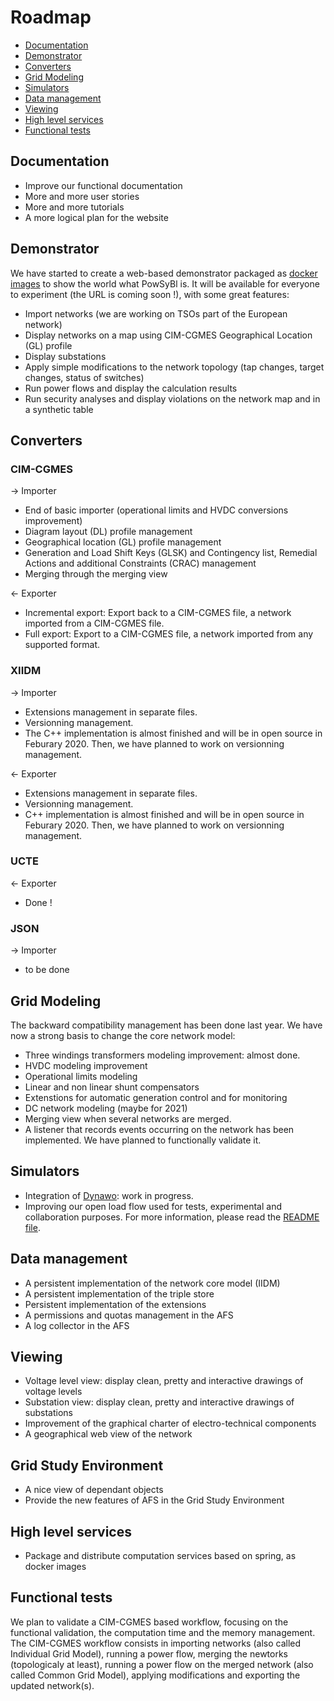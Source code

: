# Roadmap

* [Documentation](#documentation)
* [Demonstrator](#demonstrator)
* [Converters](#converters)
* [Grid Modeling](#grid-modeling)
* [Simulators](#simulators)
* [Data management](#data-management)
* [Viewing](#viewing)
* [High level services](#high-level-services)
* [Functional tests](#functional-tests)


## Documentation
- Improve our functional documentation
- More and more user stories
- More and more tutorials
- A more logical plan for the website

## Demonstrator
We have started to create a web-based demonstrator packaged as [docker images](https://hub.docker.com/search?q=powsybl&type=image) to show the world what PowSyBl is. It will be available for everyone to experiment (the URL is coming soon !), with some great features:
- Import networks (we are working on TSOs part of the European network)
- Display networks on a map using CIM-CGMES Geographical Location (GL) profile
- Display substations
- Apply simple modifications to the network topology (tap changes, target changes, status of switches)
- Run power flows and display the calculation results
- Run security analyses and display violations on the network map and in a synthetic table

## Converters

### CIM-CGMES
&rarr; Importer
- End of basic importer (operational limits and HVDC conversions improvement)
- Diagram layout (DL) profile management
- Geographical location (GL) profile management
- Generation and Load Shift Keys (GLSK) and Contingency list, Remedial Actions and additional Constraints (CRAC) management
- Merging through the merging view

&larr; Exporter
- Incremental export: Export back to a CIM-CGMES file, a network imported from a CIM-CGMES file.
- Full export: Export to a CIM-CGMES file, a network imported from any supported format.

### XIIDM
&rarr; Importer
- Extensions management in separate files.
- Versionning management.
- The C++ implementation is almost finished and will be in open source in Feburary 2020. Then, we have planned to work on versionning management.

&larr; Exporter
- Extensions management in separate files.
- Versionning management.
- C++ implementation is almost finished and will be in open source in Feburary 2020. Then, we have planned to work on versionning management.

### UCTE
&larr; Exporter
- Done !

### JSON
&rarr; Importer
- to be done

## Grid Modeling
The backward compatibility management has been done last year. We have now a strong basis to change the core network model:
- Three windings transformers modeling improvement: almost done.
- HVDC modeling improvement
- Operational limits modeling
- Linear and non linear shunt compensators
- Extenstions for automatic generation control and for monitoring
- DC network modeling (maybe for 2021)
- Merging view when several networks are merged.
- A listener that records events occurring on the network has been implemented. We have planned to functionally validate it.

## Simulators
- Integration of [Dynawo](https://dynawo.github.io/): work in progress.
- Improving our open load flow used for tests, experimental and collaboration purposes. For more information, please read the [README file](https://github.com/powsybl/powsybl-open-loadflow/blob/master/README.md).

## Data management
- A persistent implementation of the network core model (IIDM)
- A persistent implementation of the triple store
- Persistent implementation of the extensions
- A permissions and quotas management in the AFS
- A log collector in the AFS

## Viewing
- Voltage level view: display clean, pretty and interactive drawings of voltage levels
- Substation view: display clean, pretty and interactive drawings of substations
- Improvement of the graphical charter of electro-technical components
- A geographical web view of the network

## Grid Study Environment
- A nice view of dependant objects
- Provide the new features of AFS in the Grid Study Environment

## High level services
- Package and distribute computation services based on spring, as docker images

## Functional tests
We plan to validate a CIM-CGMES based workflow, focusing on the functional validation, the computation time and the memory management. The CIM-CGMES workflow consists in importing networks (also called Individual Grid Model), running a power flow, merging the newtorks (topologicaly at least), running a power flow on the merged network (also called Common Grid Model), applying modifications and exporting the updated network(s).
